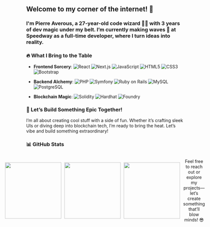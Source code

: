 ## Welcome to my corner of the internet! 👋 

### I'm **Pierre Averous**, a 27-year-old **code wizard** 🧙‍♂️ with 3 years of dev magic under my belt. I’m currently making waves 🌊 at **Speedway** as a full-time developer, where I turn ideas into reality.


### 🔥 What I Bring to the Table
- **Frontend Sorcery**: ![React](https://img.shields.io/badge/-React-61DAFB?style=for-the-badge&logo=react&logoColor=black) ![Next.js](https://img.shields.io/badge/-Next.js-000000?style=for-the-badge&logo=next.js&logoColor=white) ![JavaScript](https://img.shields.io/badge/-JavaScript-F7DF1E?style=for-the-badge&logo=javascript&logoColor=black) ![HTML5](https://img.shields.io/badge/-HTML5-E34F26?style=for-the-badge&logo=html5&logoColor=white) ![CSS3](https://img.shields.io/badge/-CSS3-1572B6?style=for-the-badge&logo=css3&logoColor=white) ![Bootstrap](https://img.shields.io/badge/-Bootstrap-563D7C?style=for-the-badge&logo=bootstrap&logoColor=white)

- **Backend Alchemy**: ![PHP](https://img.shields.io/badge/-PHP-777BB4?style=for-the-badge&logo=php&logoColor=white) ![Symfony](https://img.shields.io/badge/-Symfony-000000?style=for-the-badge&logo=symfony&logoColor=white) ![Ruby on Rails](https://img.shields.io/badge/-Ruby_on_Rails-CC0000?style=for-the-badge&logo=rubyonrails&logoColor=white) ![MySQL](https://img.shields.io/badge/-MySQL-4479A1?style=for-the-badge&logo=mysql&logoColor=white) ![PostgreSQL](https://img.shields.io/badge/-PostgreSQL-336791?style=for-the-badge&logo=postgresql&logoColor=white)

- **Blockchain Magic**: ![Solidity](https://img.shields.io/badge/-Solidity-363636?style=for-the-badge&logo=solidity&logoColor=white) ![Hardhat](https://img.shields.io/badge/-Hardhat-F1C40F?style=for-the-badge&logo=hardhat&logoColor=black) ![Foundry](https://img.shields.io/badge/-Foundry-222222?style=for-the-badge&logo=foundry&logoColor=white)

### 🚀 Let’s Build Something Epic Together!
I’m all about creating cool stuff with a side of fun. Whether it’s crafting sleek UIs or diving deep into blockchain tech, I’m ready to bring the heat. Let’s vibe and build something extraordinary!

### 📊 GitHub Stats
<div align="center" style="display: flex; justify-content: center; align-items: center; gap: 10px;">
  <!--   <img src="https://github-readme-streak-stats.herokuapp.com/?user=pierreaverous&theme=radical&hide_border=true&count_private=true&token=gh_rVOFGROtAWS3B2drCSAKF3HmeQmPFi17QucG" height="180px" />
    <img src="https://github-readme-stats.vercel.app/api/top-langs/?username=pierreaverous&layout=compact&theme=radical&hide_border=true&count_private=true&token=gh_rVOFGROtAWS3B2drCSAKF3HmeQmPFi17QucG"  height="180px" />
    <img src="https://github-readme-stats.vercel.app/api?username=pierreaverous&count_private=true&show_icons=true&theme=radical&include_all_commits=true&hide_border=true&token=gh_rVOFGROtAWS3B2drCSAKF3HmeQmPFi17QucG" height="180px" /> -->
   <img src="https://github-readme-streak-stats.herokuapp.com/?user=pierreaverous&theme=radical&hide_border=true&count_private=true&token=gh_rVOFGROtAWS3B2drCSAKF3HmeQmPFi17QucG&v=2" height="180px" />
   <img src="https://github-readme-stats.vercel.app/api/top-langs/?username=pierreaverous&layout=compact&theme=radical&hide_border=true&count_private=true&token=gh_rVOFGROtAWS3B2drCSAKF3HmeQmPFi17QucG&v=2"  height="180px" />
  <img src="https://github-readme-stats.vercel.app/api?username=pierreaverous&count_private=true&show_icons=true&theme=radical&include_all_commits=true&hide_border=true" height="180px" />

<!--    <img src="https://github-readme-stats.vercel.app/api?username=pierreaverous&count_private=true&show_icons=true&theme=radical&include_all_commits=true&hide_border=true&token=gh_rVOFGROtAWS3B2drCSAKF3HmeQmPFi17QucG&" height="180px" />
</div> -->

<!-- <div align="center" style="display: flex; justify-content: center; align-items: center;">
  <img src="https://github-readme-streak-stats.herokuapp.com/?user=pierreaverous&theme=radical&hide_border=true&count_private=true&token=gh_rVOFGROtAWS3B2drCSAKF3HmeQmPFi17QucG" height="180px" />
  <img src="https://github-readme-stats.vercel.app/api/top-langs/?username=pierreaverous&layout=compact&theme=radical&hide_border=true&count_private=true&token=gh_rVOFGROtAWS3B2drCSAKF3HmeQmPFi17QucG"  height="180px" />
  <img src="https://github-readme-stats.vercel.app/api?username=pierreaverous&count_private=true&show_icons=true&theme=radical&include_all_commits=true&hide_border=true&token=VOTRE_TOKEN" height="180px" />
  <img src="https://github-readme-stats.vercel.app/api?username=pierreaverous&count_private=true&show_icons=true&theme=radical&include_all_commits=true&hide_border=true&token=gh_rVOFGROtAWS3B2drCSAKF3HmeQmPFi17QucG" height="180px" />
</div> -->


Feel free to reach out or explore my projects—let’s create something that’ll blow minds! 😎
